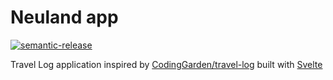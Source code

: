 # Neuland app

[![semantic-release](https://img.shields.io/badge/%20%20%F0%9F%93%A6%F0%9F%9A%80-semantic--release-e10079.svg)](https://github.com/semantic-release/semantic-release)

Travel Log application inspired by [CodingGarden/travel-log](https://github.com/CodingGarden/travel-log) built with [Svelte](https://svelte.dev/)
